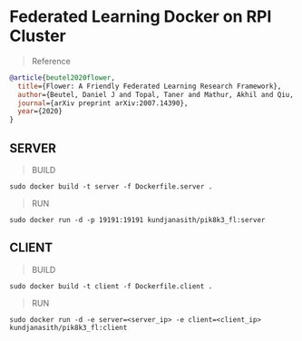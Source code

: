 # Federated Learning Docker on RPI Cluster


> Reference
```bibtex
@article{beutel2020flower,
  title={Flower: A Friendly Federated Learning Research Framework},
  author={Beutel, Daniel J and Topal, Taner and Mathur, Akhil and Qiu, Xinchi and Parcollet, Titouan and Lane, Nicholas D},
  journal={arXiv preprint arXiv:2007.14390},
  year={2020}
}
```

## SERVER

> BUILD
```
sudo docker build -t server -f Dockerfile.server .
```
> RUN
```
sudo docker run -d -p 19191:19191 kundjanasith/pik8k3_fl:server
```

## CLIENT

> BUILD
```
sudo docker build -t client -f Dockerfile.client .
```
> RUN
```
sudo docker run -d -e server=<server_ip> -e client=<client_ip> kundjanasith/pik8k3_fl:client
```